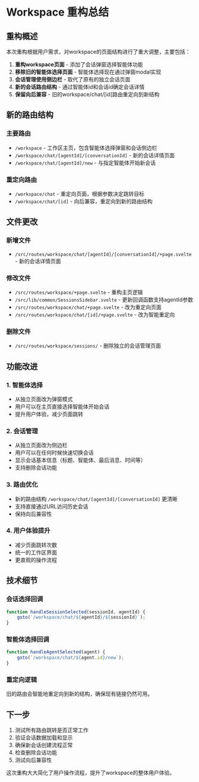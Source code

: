# Workspace 重构总结

## 重构概述

本次重构根据用户需求，对workspace的页面结构进行了重大调整，主要包括：

1. **重构workspace页面** - 添加了会话弹窗选择智能体功能
2. **移除旧的智能体选择页面** - 智能体选择现在通过弹窗modal实现
3. **会话管理使用侧边栏** - 取代了原有的独立会话页面
4. **新的会话路由结构** - 通过智能体id和会话id确定会话详情
5. **保留向后兼容** - 旧的workspace/chat/[id]路由重定向到新结构

## 新的路由结构

### 主要路由
- `/workspace` - 工作区主页，包含智能体选择弹窗和会话侧边栏
- `/workspace/chat/[agentId]/[conversationId]` - 新的会话详情页面
- `/workspace/chat/[agentId]/new` - 与指定智能体开始新会话

### 重定向路由
- `/workspace/chat` - 重定向页面，根据参数决定跳转目标
- `/workspace/chat/[id]` - 向后兼容，重定向到新的路由结构

## 文件更改

### 新增文件
- `/src/routes/workspace/chat/[agentId]/[conversationId]/+page.svelte` - 新的会话详情页面

### 修改文件
- `/src/routes/workspace/+page.svelte` - 重构主页逻辑
- `/src/lib/common/SessionsSidebar.svelte` - 更新回调函数支持agentId参数
- `/src/routes/workspace/chat/+page.svelte` - 改为重定向页面
- `/src/routes/workspace/chat/[id]/+page.svelte` - 改为智能重定向

### 删除文件
- `/src/routes/workspace/sessions/` - 删除独立的会话管理页面

## 功能改进

### 1. 智能体选择
- 从独立页面改为弹窗模式
- 用户可以在主页直接选择智能体开始会话
- 提升用户体验，减少页面跳转

### 2. 会话管理
- 从独立页面改为侧边栏
- 用户可以在任何时候快速切换会话
- 显示会话基本信息（标题、智能体、最后消息、时间等）
- 支持删除会话功能

### 3. 路由优化
- 新的路由结构 `/workspace/chat/[agentId]/[conversationId]` 更清晰
- 支持直接通过URL访问历史会话
- 保持向后兼容性

### 4. 用户体验提升
- 减少页面跳转次数
- 统一的工作区界面
- 更直观的操作流程

## 技术细节

### 会话选择回调
```javascript
function handleSessionSelected(sessionId, agentId) {
    goto(`/workspace/chat/${agentId}/${sessionId}`);
}
```

### 智能体选择回调
```javascript
function handleAgentSelected(agent) {
    goto(`/workspace/chat/${agent.id}/new`);
}
```

### 重定向逻辑
旧的路由会智能地重定向到新的结构，确保现有链接仍然可用。

## 下一步

1. 测试所有路由跳转是否正常工作
2. 验证会话数据加载和显示
3. 确保新会话创建流程正常
4. 检查删除会话功能
5. 测试向后兼容性

这次重构大大简化了用户操作流程，提升了workspace的整体用户体验。
